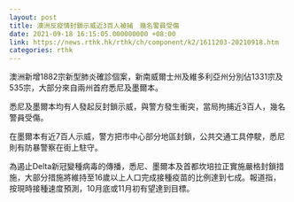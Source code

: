 ```yaml
---
layout: post
title: 澳洲反疫情封鎖示威近3百人被捕　幾名警員受傷
date: 2021-09-18 16:15:05.000000000 +08:00
link: https://news.rthk.hk/rthk/ch/component/k2/1611203-20210918.htm
categories: rthk
---
```


澳洲新增1882宗新型肺炎確診個案，新南威爾士州及維多利亞州分別佔1331宗及535宗，大部分來自兩州首府悉尼及墨爾本。

悉尼及墨爾本均有人發起反封鎖示威，與警方發生衝突，當局拘捕近3百人，幾名警員受傷。

在墨爾本有近7百人示威，警方把市中心部分地區封鎖，公共交通工具停駛，悉尼則有防暴警察在街上駐守。

為遏止Delta新冠變種病毒的傳播，悉尼、墨爾本及首都坎培拉正實施嚴格封鎖措施，大部分措施將維持至16歲以上人口完成接種疫苗的比例達到七成。報道指，按現時接種速度預測，10月底或11月初有望達到目標。
